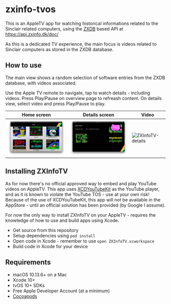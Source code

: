 # zxinfo-tvos
This is an AppleTV app for watching historical informations related to the Sinclair related computers, using the [ZXDB](https://github.com/zxdb/ZXDB) based API at https://api.zxinfo.dk/doc/

As this is a dedicated TV experience, the main focus is videos related to Sinclair computers as stored in the ZXDB database.

## How to use
The main view shows a random selection of software entries from the ZXDB database, with videos associated.

Use the Apple TV remote to navigate, tap to watch details - including videos. Press Play/Pause on overview page to refreash content. On details view, select video and press Play/Pause to play.

Home screen | Details screen | Video
------------ | ------------- | -------------
<img width="320" alt="ZXInfoTV-home" src="doc/assets/ZXInfoTV-home.png"> | <img width="320" alt="ZXInfoTV-details" src="doc/assets/ZXInfoTV-details.png"> | <img width="320" alt="ZXInfoTV-details" src="doc/assets/ZXInfo.gif">


## Installing ZXInfoTV
As for now there's no official approved way to embed and play YouTube videos on AppleTV. This app uses [XCDYouTubeKit](https://github.com/0xced/XCDYouTubeKit) as the YouTube player, and as it is known to violate the YouTube TOS - use at your own risk! Because of the use of XCDYouTubeKit, this app will not be available in the AppStore - until an official solution has been provided (by Google I assume).

For now the only way to install ZXInfoTV on your AppleTV - requires the knowledge of how to use and build apps using Xcode.

* Get source from this repository
* Setup dependencies using `pod install`
* Open code in Xcode - remember to use `open ZXInfoTV.xcworkspace`
* Build code in Xcode for your device

## Requirements
* macOS 10.13.6+ on a Mac
* Xcode 10+
* tvOS 10+ SDKs
* Free Apple Developer Account (at a minimum)
* [Cocoapods](https://cocoapods.org/)

